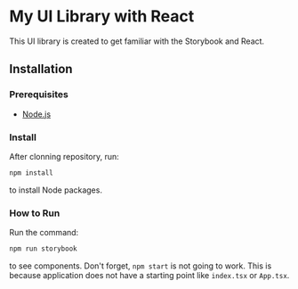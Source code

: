 # My UI Library with React

This UI library is created to get familiar with the Storybook and React.

## Installation

### Prerequisites

- [Node.js](https://nodejs.org/en/)

### Install
After clonning repository, run:
```bash
npm install
```
to install Node packages.

### How to Run
Run the command:
```bash
npm run storybook
```

to see components. Don't forget, `npm start` is not going to work. This is because application does not have a starting point like `index.tsx` or `App.tsx`.